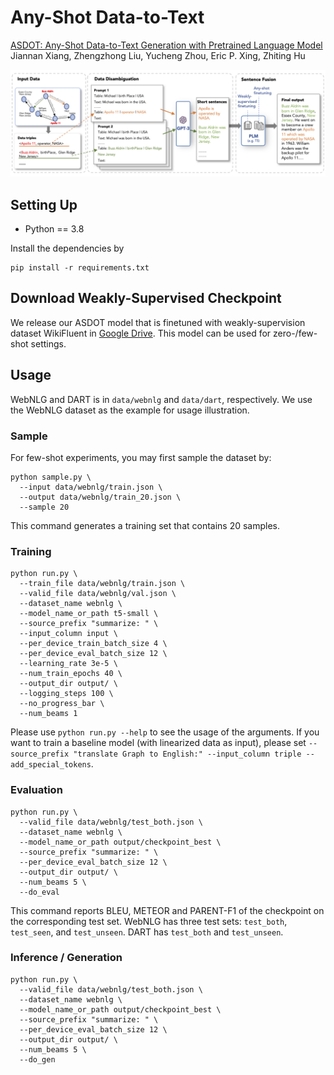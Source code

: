 # Any-Shot Data-to-Text
[ASDOT: Any-Shot Data-to-Text Generation with Pretrained Language Model]() \
Jiannan Xiang, Zhengzhong Liu, Yucheng Zhou, Eric P. Xing, Zhiting Hu

![](figure.png)

## Setting Up
* Python == 3.8

Install the dependencies by
```
pip install -r requirements.txt
```

## Download Weakly-Supervised Checkpoint
We release our ASDOT model that is finetuned with weakly-supervision dataset WikiFluent in [Google Drive](https://drive.google.com/file/d/1_qTlQdbK0sQDv7DXICOtyMdPQ7FNQBc1/view?usp=sharing).
This model can be used for zero-/few-shot settings.

## Usage
WebNLG and DART is in `data/webnlg` and `data/dart`, respectively. We use the WebNLG dataset as the example for usage illustration.

### Sample
For few-shot experiments, you may first sample the dataset by:
```
python sample.py \
  --input data/webnlg/train.json \
  --output data/webnlg/train_20.json \
  --sample 20
```
This command generates a training set that contains 20 samples.

### Training
```
python run.py \
  --train_file data/webnlg/train.json \
  --valid_file data/webnlg/val.json \
  --dataset_name webnlg \
  --model_name_or_path t5-small \
  --source_prefix "summarize: " \
  --input_column input \
  --per_device_train_batch_size 4 \
  --per_device_eval_batch_size 12 \
  --learning_rate 3e-5 \
  --num_train_epochs 40 \
  --output_dir output/ \
  --logging_steps 100 \
  --no_progress_bar \
  --num_beams 1
```
Please use `python run.py --help` to see the usage of the arguments. If you want to train a baseline model (with linearized data as input), please set 
`--source_prefix "translate Graph to English:" --input_column triple --add_special_tokens`.

### Evaluation
```
python run.py \
  --valid_file data/webnlg/test_both.json \
  --dataset_name webnlg \
  --model_name_or_path output/checkpoint_best \
  --source_prefix "summarize: " \
  --per_device_eval_batch_size 12 \
  --output_dir output/ \
  --num_beams 5 \
  --do_eval
```
This command reports BLEU, METEOR and PARENT-F1 of the checkpoint on the corresponding test set.
WebNLG has three test sets: `test_both`, `test_seen`, and `test_unseen`. DART has `test_both` and `test_unseen`.

### Inference / Generation
```
python run.py \
  --valid_file data/webnlg/test_both.json \
  --dataset_name webnlg \
  --model_name_or_path output/checkpoint_best \
  --source_prefix "summarize: " \
  --per_device_eval_batch_size 12 \
  --output_dir output/ \
  --num_beams 5 \
  --do_gen
```

